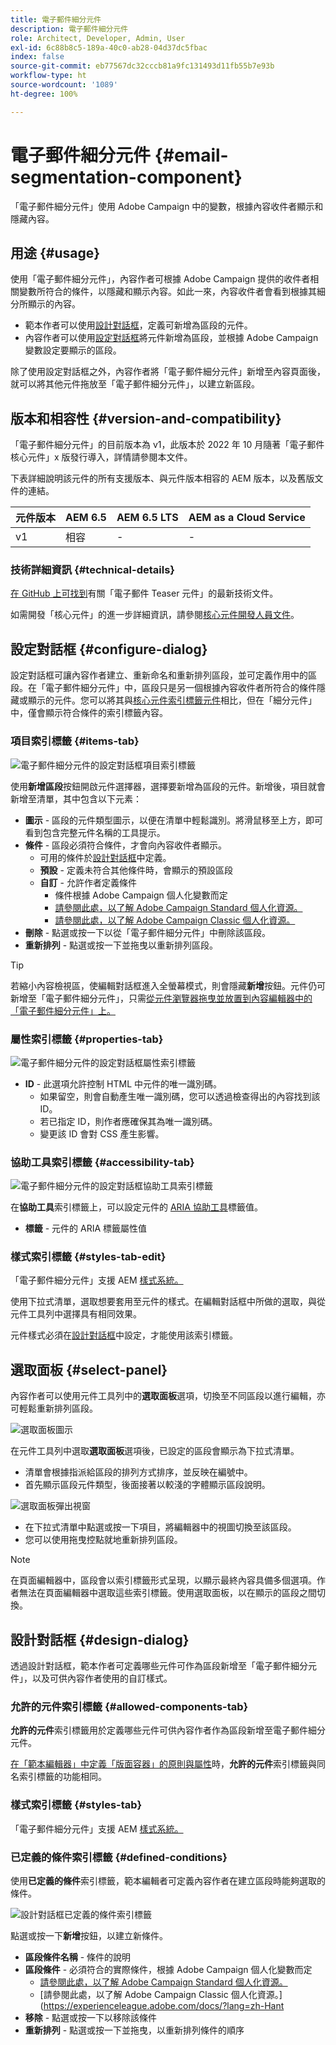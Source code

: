 ```yaml
---
title: 電子郵件細分元件
description: 電子郵件細分元件
role: Architect, Developer, Admin, User
exl-id: 6c88b8c5-189a-40c0-ab28-04d37dc5fbac
index: false
source-git-commit: eb77567dc32cccb81a9fc131493d11fb55b7e93b
workflow-type: ht
source-wordcount: '1089'
ht-degree: 100%

---
```



# 電子郵件細分元件 {#email-segmentation-component}

「電子郵件細分元件」使用 Adobe Campaign 中的變數，根據內容收件者顯示和隱藏內容。

## 用途 {#usage}

使用「電子郵件細分元件」，內容作者可根據 Adobe Campaign 提供的收件者相關變數所符合的條件，以隱藏和顯示內容。如此一來，內容收件者會看到根據其細分所顯示的內容。

* 範本作者可以使用[設計對話框](#design-dialog)，定義可新增為區段的元件。
* 內容作者可以使用[設定對話框](#configure-dialog)將元件新增為區段，並根據 Adobe Campaign 變數設定要顯示的區段。

除了使用設定對話框之外，內容作者將「電子郵件細分元件」新增至內容頁面後，就可以將其他元件拖放至「電子郵件細分元件」，以建立新區段。

## 版本和相容性 {#version-and-compatibility}

「電子郵件細分元件」的目前版本為 v1，此版本於 2022 年 10 月隨著「電子郵件核心元件」x 版發行導入，詳情請參閱本文件。

下表詳細說明該元件的所有支援版本、與元件版本相容的 AEM 版本，以及舊版文件的連結。

| 元件版本 | AEM 6.5 | AEM 6.5 LTS | AEM as a Cloud Service |
|---|---|---|---|
| v1 | 相容 | - | - |

### 技術詳細資訊 {#technical-details}

[在 GitHub 上可找到](https://adobe.com/go/aem_cmp_tech_email_segmentation_v1)有關「電子郵件 Teaser 元件」的最新技術文件。

如需開發「核心元件」的進一步詳細資訊，請參閱[核心元件開發人員文件](/help/developing/overview.md)。

## 設定對話框 {#configure-dialog}

設定對話框可讓內容作者建立、重新命名和重新排列區段，並可定義作用中的區段。在「電子郵件細分元件」中，區段只是另一個根據內容收件者所符合的條件隱藏或顯示的元件。您可以將其與[核心元件索引標籤元件](/help/components/tabs.md)相比，但在「細分元件」中，僅會顯示符合條件的索引標籤內容。

### 項目索引標籤 {#items-tab}

![電子郵件細分元件的設定對話框項目索引標籤](/help/email/assets/email-segmentation-configure-items.png)

使用&#x200B;**新增區段**&#x200B;按鈕開啟元件選擇器，選擇要新增為區段的元件。新增後，項目就會新增至清單，其中包含以下元素：

* **圖示** - 區段的元件類型圖示，以便在清單中輕鬆識別。將滑鼠移至上方，即可看到包含完整元件名稱的工具提示。
* **條件** - 區段必須符合條件，才會向內容收件者顯示。
   * 可用的條件於[設計對話框](#design-dialog)中定義。
   * **預設** - 定義未符合其他條件時，會顯示的預設區段
   * **自訂** - 允許作者定義條件
      * 條件根據 Adobe Campaign 個人化變數而定
      * [請參閱此處，以了解 Adobe Campaign Standard 個人化資源。](https://experienceleague.adobe.com/docs/campaign-standard/using/designing-content/personalization.html?lang=zh-Hant&)
      * [請參閱此處，以了解 Adobe Campaign Classic 個人化資源。](https://experienceleague.adobe.com/docs/campaign-classic/using/sending-messages/personalizing-deliveries/personalization-fields.html?lang=zh-Hant)
* **刪除** - 點選或按一下以從「電子郵件細分元件」中刪除該區段。
* **重新排列** - 點選或按一下並拖曳以重新排列區段。

>[!TIP]
>
>若縮小內容檢視區，使編輯對話框進入全螢幕模式，則會隱藏&#x200B;**新增**&#x200B;按鈕。元件仍可新增至「電子郵件細分元件」，只需[從元件瀏覽器拖曳並放置到內容編輯器中的「電子郵件細分元件」上。](https://experienceleague.adobe.com/docs/experience-manager-cloud-service/sites/authoring/fundamentals/editing-content.html?lang=zh-Hant#inserting-a-component)

### 屬性索引標籤 {#properties-tab}

![電子郵件細分元件的設定對話框屬性索引標籤](/help/email/assets/email-segmentation-configure-properties.png)

* **ID** - 此選項允許控制 HTML 中元件的唯一識別碼。
   * 如果留空，則會自動產生唯一識別碼，您可以透過檢查得出的內容找到該 ID。
   * 若已指定 ID，則作者應確保其為唯一識別碼。
   * 變更該 ID 會對 CSS 產生影響。

### 協助工具索引標籤 {#accessibility-tab}

![電子郵件細分元件的設定對話框協助工具索引標籤](/help/email/assets/email-segmentation-configure-accessibility.png)

在&#x200B;**協助工具**&#x200B;索引標籤上，可以設定元件的 [ARIA 協助工具](https://www.w3.org/WAI/standards-guidelines/aria/)標籤值。

* **標籤** - 元件的 ARIA 標籤屬性值

### 樣式索引標籤 {#styles-tab-edit}

「電子郵件細分元件」支援 AEM [樣式系統。](/help/get-started/authoring.md#component-styling)

使用下拉式清單，選取想要套用至元件的樣式。在編輯對話框中所做的選取，與從元件工具列中選擇具有相同效果。

元件樣式必須在[設計對話框](#design-dialog)中設定，才能使用該索引標籤。

## 選取面板 {#select-panel}

內容作者可以使用元件工具列中的&#x200B;**選取面板**&#x200B;選項，切換至不同區段以進行編輯，亦可輕鬆重新排列區段。

![選取面板圖示](/help/email/assets/select-panel-icon.png)

在元件工具列中選取&#x200B;**選取面板**&#x200B;選項後，已設定的區段會顯示為下拉式清單。

* 清單會根據指派給區段的排列方式排序，並反映在編號中。
* 首先顯示區段元件類型，後面接著以較淺的字體顯示區段說明。

![選取面板彈出視窗](/help/email/assets/select-panel-popover.png)

* 在下拉式清單中點選或按一下項目，將編輯器中的視圖切換至該區段。
* 您可以使用拖曳控點就地重新排列區段。

>[!NOTE]
>
>在頁面編輯器中，區段會以索引標籤形式呈現，以顯示最終內容具備多個選項。作者無法在頁面編輯器中選取這些索引標籤。使用選取面板，以在顯示的區段之間切換。

## 設計對話框 {#design-dialog}

透過設計對話框，範本作者可定義哪些元件可作為區段新增至「電子郵件細分元件」，以及可供內容作者使用的自訂樣式。

### 允許的元件索引標籤 {#allowed-components-tab}

**允許的元件**&#x200B;索引標籤用於定義哪些元件可供內容作者作為區段新增至電子郵件細分元件。

[在「範本編輯器」中定義「版面容器」的原則與屬性](https://experienceleague.adobe.com/docs/experience-manager-cloud-service/sites/authoring/features/templates.html?lang=zh-Hant)時，**允許的元件**&#x200B;索引標籤與同名索引標籤的功能相同。

### 樣式索引標籤 {#styles-tab}

「電子郵件細分元件」支援 AEM [樣式系統。](/help/get-started/authoring.md#component-styling)

### 已定義的條件索引標籤 {#defined-conditions}

使用&#x200B;**已定義的條件**&#x200B;索引標籤，範本編輯者可定義內容作者在建立區段時能夠選取的條件。

![設計對話框已定義的條件索引標籤](/help/email/assets/email-segmentation-design-defined-conditions.png)

點選或按一下&#x200B;**新增**&#x200B;按鈕，以建立新條件。

* **區段條件名稱** - 條件的說明
* **區段條件** - 必須符合的實際條件，根據 Adobe Campaign 個人化變數而定
   * [請參閱此處，以了解 Adobe Campaign Standard 個人化資源。](https://experienceleague.adobe.com/docs/campaign-standard/using/designing-content/personalization.html?lang=zh-Hant&)
   * [請參閱此處，以了解 Adobe Campaign Classic 個人化資源。]&#x200B;(https://experienceleague.adobe.com/docs/?lang=zh-Hant
* **移除** - 點選或按一下以移除該條件
* **重新排列** - 點選或按一下並拖曳，以重新排列條件的順序
